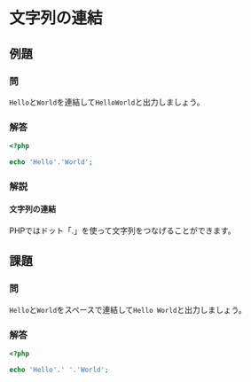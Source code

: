 # 文字列の連結

## 例題
### 問
`Hello`と`World`を連結して`HelloWorld`と出力しましょう。

### 解答
```php
<?php

echo 'Hello'.'World';

```

### 解説
#### 文字列の連結
PHPではドット「.」を使って文字列をつなげることができます。


## 課題
### 問
`Hello`と`World`をスペースで連結して`Hello World`と出力しましょう。

### 解答
```php
<?php

echo 'Hello'.' '.'World';

```
